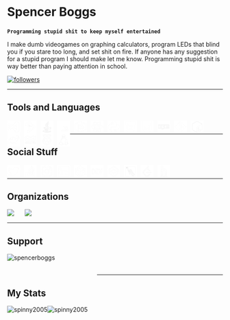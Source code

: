 # Spencer Boggs

**`Programming stupid shit to keep myself entertained`**

I make dumb videogames on graphing calculators, program LEDs that blind you if you stare too long, and set shit on fire. If anyone has any suggestion for a stupid program I should make let me know. Programming stupid shit is way better than paying attention in school.

<p align="left">

<a href="https://github.com/Spinny2005?tab=followers"><img alt="followers" title="Follow me on Github" src="https://custom-icon-badges.demolab.com/github/followers/Spinny2005?color=white&labelColor=000000&style=for-the-badge&logo=person-add&label=github&logoColor=white"/></a>
    
</p>

---

## Tools and Languages
<a href="https://code.visualstudio.com/" target="_blank" rel="noopener noreferrer"><img align="left" alt="VsCode" width="30px" style="padding-right:9px;" src="icons/1.png"/></a>
<a href="https://www.jetbrains.com/" target="_blank" rel="noopener noreferrer"><img align="left" alt="JetBrains" width="30px" style="padding-right:9px;" src="icons/2.png"/></a>
<a href="https://www.java.com/en/" target="_blank" rel="noopener noreferrer"><img align="left" alt="Java" width="30px" style="padding-right:9px;" src="icons/3.png"/></a>
<a href="https://www.javascript.com/" target="_blank" rel="noopener noreferrer"><img align="left" alt="JavaScript" width="30px" style="padding-right:9px;" src="icons/4.png"/></a>
<a href="https://nodejs.org/en/" target="_blank" rel="noopener noreferrer"><img align="left" alt="NodeJS" width="30px" style="padding-right:9px;" src="icons/5.png"/></a>
<a href="https://reactjs.org/" target="_blank" rel="noopener noreferrer"><img align="left" alt="React" width="30px" style="padding-right:9px;" src="icons/6.png"/></a>
<a href="https://www.python.org/" target="_blank" rel="noopener noreferrer"><img align="left" alt="Python" width="30px" style="padding-right:9px;" src="icons/7.png"/></a>
<a href="https://html.com/" target="_blank" rel="noopener noreferrer"><img align="left" alt="HTML" width="30px" style="padding-right:9px;" src="icons/8.png"/></a>
<a href="https://www.w3schools.com/css/" target="_blank" rel="noopener noreferrer"><img align="left" alt="CSS" width="30px" style="padding-right:9px;" src="icons/9.png"/></a>
<a href="https://www.npmjs.com/" target="_blank" rel="noopener noreferrer"><img align="left" alt="NPM" width="30px" style="padding-right:9px;" src="icons/10.png"/></a>
<a href="https://git-scm.com/" target="_blank" rel="noopener noreferrer"><img align="left" alt="Git" width="30px" style="padding-right:9px;" src="icons/11.png"/></a>
<a href="https://www.gnu.org/software/bash/" target="_blank" rel="noopener noreferrer"><img align="left" alt="Bash" width="30px" style="padding-right:9px;" src="icons/12.png"/></a>
<a href="https://gradle.org/" target="_blank" rel="noopener noreferrer"><img align="left" alt="Gradle" width="30px" style="padding-right:9px;" src="icons/13.png"/></a>
<a href="https://www.arduino.cc/" target="_blank" rel="noopener noreferrer"><img align="left" alt="Arduino" width="30px" style="padding-right:9px;" src="icons/14.png"/></a>
<a href="https://www.raspberrypi.com/" target="_blank" rel="noopener noreferrer"><img align="left" alt="RaspberryPI" width="30px" style="padding-right:9px;" src="icons/15.png"/></a>
<a href="https://www.linux.org/" target="_blank" rel="noopener noreferrer"><img align="left" alt="Linux" width="30px" src="icons/16.png"/></a>

<br />

---

## Social Stuff
<p>
<a href="https://twitter.com/spin_boggs" target="_blank" rel="noopener noreferrer"><img align="left" style="padding-right:9px;" src="icons/17.png" alt="spin_boggs" height="30" width="30" /></a>
<a href="https://stackoverflow.com/users/20074074" target="_blank" rel="noopener noreferrer"><img align="left" style="padding-right:9px;" src="icons/18.png" alt="20074074" height="30" width="30" /></a>
<a href="https://instagram.com/spin_boggs" target="_blank" rel="noopener noreferrer"><img align="left" style="padding-right:9px;" src="icons/19.png" alt="spin_boggs" height="30" width="30" /></a>
<a href="https://www.linkedin.com/in/spencer-boggs-02243025a/" target="_blank" rel="noopener noreferrer"><img align="left" style="padding-right:9px;" src="icons/20.png" alt="Spencer Boggs" height="30" width="30" /></a>
<a href="https://codesandbox.com/spinny2005" target="_blank" rel="noopener noreferrer"><img align="left" style="padding-right:9px;" src="icons/21.png" alt="spinny2005" height="30" width="30" /></a>
<a href="https://dev.to/spinny2005" target="_blank" rel="noopener noreferrer"><img align="left" style="padding-right:9px;" src="icons/22.png" alt="spinny2005" height="30" width="30" /></a>
<a href="https://codepen.io/spinny2005" target="_blank" rel="noopener noreferrer"><img align="left" style="padding-right:9px;" src="icons/23.png" alt="spinny2005" height="30" width="30" /></a>
<a href="https://hashnode.com/@spinny2005" target="_blank" rel="noopener noreferrer"><img align="left" style="padding-right:9px;" src="icons/24.png" alt="@spinny2005" height="30" width="30" /></a>
<a href="https://www.leetcode.com/spinny2005" target="_blank" rel="noopener noreferrer"><img align="left" style="padding-right:9px;" src="icons/25.png" alt="spinny2005" height="30" width="30" /></a>
<a href="https://www.hackerearth.com/@spencer_boggs" target="_blank" rel="noopener noreferrer"><img align="left" src="icons/26.png" alt="@spencer_boggs" height="30" width="30" /></a>
 
</p>

<br />

---
## Organizations
<p>
<a href="https://github.com/gaming-robot-gamer" target="_blank" rel="noopener noreferrer"><img src="https://avatars.githubusercontent.com/gaming-robot-gamer" width="40" align="left" style="padding-right:1px;"/></a>
<a href="https://github.com/poly-rabboitcs" target="_blank" rel="noopener noreferrer"><img src="https://avatars.githubusercontent.com/poly-rabbotics" width="40" align="left" style="padding-right:1px;"/></a>
</p>

<br />

---
## Support
<p>
<a href="https://www.buymeacoffee.com/spencerboggs" target="_blank" rel="noopener noreferrer"> <img align="left" src="https://cdn.buymeacoffee.com/buttons/v2/default-white.png" height="50" width="210" alt="spencerboggs" /></a>
</p>
<br>
<br />

---

## My Stats
<p>&nbsp;<a href="https://github.com/Spinny2005?tab=repositories" target="blank"><img align="left" alt="spinny2005" src="https://github-readme-stats.vercel.app/api?username=spinny2005&show_icons=true&layout=compact&theme=dark&hide_border=true&bg_color=22272E00" /></a>
<a href="https://github.com/Spinny2005?tab=repositories" target="blank"><img align="left" alt="spinny2005" src="https://github-readme-stats.vercel.app/api/top-langs/?username=spinny2005&layout=compact&langs_count=10&theme=dark&hide_border=true&bg_color=22272E00" /></a>
</p>
